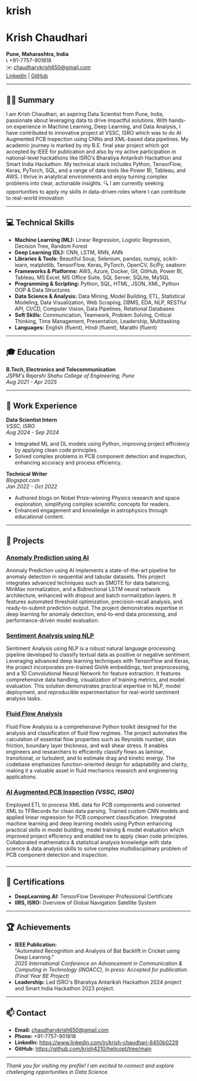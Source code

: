 # krish
# Krish Chaudhari

**Pune, Maharashtra, India**  
📞 +91-7757-901818  
✉️ chaudharykrish650@gmail.com  
[LinkedIn](#) | [GitHub](#)

---

## 🧑‍💻 Summary

I am Krish Chaudhari, an aspiring Data Scientist from Pune, India, passionate about leveraging data to drive impactful solutions. With hands-on experience in Machine Learning, Deep Learning, and Data Analysis, I have contributed to innovative project at VSSC, ISRO which was to do AI Augmented PCB inspection using CNNs and XML-based data pipelines. My academic journey is marked by my B.E. final year project which got accepted by IEEE for publication and also by my active participation in national-level hackathons like ISRO’s Bharatiya Antariksh Hackathon and Smart India Hackathon. My technical stack includes Python, TensorFlow, Keras, PyTorch, SQL, and a range of data tools like Power BI, Tableau, and AWS. I thrive in analytical environments and enjoy turning complex problems into clear, actionable insights.
🔍 I am currently seeking opportunities to apply my skills in data-driven roles where I can contribute to real-world innovation

---

## 💻 Technical Skills

- **Machine Learning (ML):** Linear Regression, Logistic Regression, Decision Tree, Random Forest
- **Deep Learning (DL):** CNN, LSTM, RNN, ANN
- **Libraries & Tools:** Beautiful Soup, Selenium, pandas, numpy, scikit-learn, matplotlib, TensorFlow, Keras, PyTorch, OpenCV, SciPy, seaborn
- **Frameworks & Platforms:** AWS, Azure, Docker, Git, GitHub, Power BI, Tableau, MS Excel, MS Office Suite, SQL Server, SQLite, MySQL
- **Programming & Scripting:** Python, SQL, HTML, JSON, XML, Python OOP & Data Structures
- **Data Science & Analysis:** Data Mining, Model Building, ETL, Statistical Modeling, Data Visualization, Web Scraping, DBMS, EDA, NLP, RESTful API, CI/CD, Computer Vision, Data Pipelines, Relational Databases
- **Soft Skills:** Communication, Teamwork, Problem Solving, Critical Thinking, Time Management, Presentation, Leadership, Multitasking
- **Languages:** English (fluent), Hindi (fluent), Marathi (fluent)

---

## 🎓 Education

**B.Tech, Electronics and Telecommunication**  
_JSPM's Rajarshi Shahu College of Engineering, Pune_  
_Aug 2021 - Apr 2025_

---

## 💼 Work Experience

**Data Scientist Intern**  
_VSSC, ISRO_  
_Aug 2024 - Sep 2024_  
- Integrated ML and DL models using Python, improving project efficiency by applying clean code principles.
- Solved complex problems in PCB component detection and inspection, enhancing accuracy and process efficiency.

**Technical Writer**  
_Blogspot.com_  
_Jan 2022 - Oct 2022_  
- Authored blogs on Nobel Prize-winning Physics research and space exploration, simplifying complex scientific concepts for readers.
- Enhanced engagement and knowledge in astrophysics through educational content.

---

## 🚀 Projects

### [Anomaly Prediction using AI](#) 
Anomaly Prediction using AI implements a state-of-the-art pipeline for anomaly detection in sequential and tabular datasets. This project integrates advanced techniques such as SMOTE for data balancing, MinMax normalization, and a Bidirectional LSTM neural network architecture, enhanced with dropout and batch normalization layers. It features automated threshold optimization, precision-recall analysis, and ready-to-submit prediction output. The project demonstrates expertise in deep learning for anomaly detection, end-to-end data processing, and performance-driven model evaluation.

### [Sentiment Analysis using NLP](#) 
Sentiment Analysis using NLP is a robust natural language processing pipeline developed to classify textual data as positive or negative sentiment. Leveraging advanced deep learning techniques with TensorFlow and Keras, the project incorporates pre-trained GloVe embeddings, text preprocessing, and a 1D Convolutional Neural Network for feature extraction. It features comprehensive data handling, visualization of training metrics, and model evaluation. This solution demonstrates practical expertise in NLP, model deployment, and reproducible experimentation for real-world sentiment analysis tasks.

### [Fluid Flow Analysis](#) 
Fluid Flow Analysis is a comprehensive Python toolkit designed for the analysis and classification of fluid flow regimes. The project automates the calculation of essential flow properties such as Reynolds number, skin friction, boundary layer thickness, and wall shear stress. It enables engineers and researchers to efficiently classify flows as laminar, transitional, or turbulent, and to estimate drag and kinetic energy. The codebase emphasizes function-oriented design for adaptability and clarity, making it a valuable asset in fluid mechanics research and engineering applications.

### [AI Augmented PCB Inspection](#) _(VSSC, ISRO)_
Employed ETL to process XML data for PCB components and converted XML to TFRecords for clean data parsing. Trained custom CNN models and applied linear regression for PCB component classification. Integrated machine learning and deep learning models using Python enhancing practical skills in model building, model training & model evaluation which improved project efficiency and enabled me to apply clean code principles. Collaborated mathematics & statistical analysis knowledge with data science & data analysis skills to solve complex multidisciplinary problem of PCB component detection and inspection.

### 

---

## 📜 Certifications

- **DeepLearning.AI:** TensorFlow Developer Professional Certificate
- **IIRS, ISRO:** Overview of Global Navigation Satellite System

---

## 🏆 Achievements

- **IEEE Publication:**  
  "Automated Recognition and Analysis of Bat Backlift in Cricket using Deep Learning."  
  _2025 International Conference on Advancement in Communication & Computing in Technology (INOACC), In press: Accepted for publication. (Final Year BE Project)_
- **Leadership:** Led ISRO's Bharatiya Antariksh Hackathon 2024 project and Smart India Hackathon 2023 project.

---

## 📫 Contact

- **Email:** chaudharykrish650@gmail.com
- **Phone:** +91-7757-901818
- **LinkedIn:** https://www.linkedin.com/in/krish-chaudhari-8450b0229
- **GitHub:** https://github.com/krish4210/helicopt/tree/main

---

_Thank you for visiting my profile! I am excited to connect and explore challenging opportunities in Data Science._
